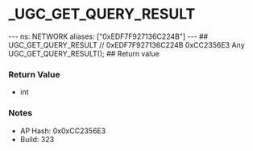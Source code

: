 # _UGC_GET_QUERY_RESULT

--- ns: NETWORK aliases: ["0xEDF7F927136C224B"] --- ## UGC_GET_QUERY_RESULT  // 0xEDF7F927136C224B 0xCC2356E3 Any UGC_GET_QUERY_RESULT();  ## Return value

### Return Value
* int

### Notes
* AP Hash: 0x0xCC2356E3
* Build: 323

